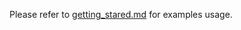 Please refer to [getting_stared.md][link-getting_started] for examples usage.



<!--
Link
-->

[link-getting_started]: https://github.com/Wiznet-OpenHardware/RP2040-HAT-AWS-C/blob/main/getting_started.md